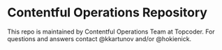 # Contentful Operations Repository
This repo is maintained by Contentful Operations Team at Topcoder. For questions and answers contact @kkartunov and/or @hokienick.
